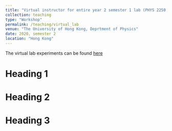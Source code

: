```yaml
---
title: "Virtual instructor for entire year 2 semester 1 lab (PHYS 2250, 2255, 2260, 2265)"
collection: teaching
type: "Workshop"
permalink: /teaching/virtual_lab
venue: "The University of Hong Kong, Deprtment of Physics"
date: 2020, semester 2
location: "Hong Kong"
---
```


The virtual lab experiments can be found <a href="https://www.physics.hku.hk/~physlab/" target="_blank">here</a>


Heading 1
======

Heading 2
======

Heading 3
======
